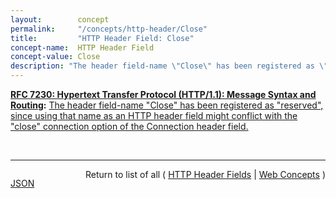 ```yaml
---
layout:        concept
permalink:     "/concepts/http-header/Close"
title:         "HTTP Header Field: Close"
concept-name:  HTTP Header Field
concept-value: Close
description: "The header field-name \"Close\" has been registered as \"reserved\", since using that name as an HTTP header field might conflict with the \"close\" connection option of the Connection header field."
---
```


**[RFC 7230: Hypertext Transfer Protocol (HTTP/1.1): Message Syntax and Routing](/specs/IETF/RFC/7230 "The Hypertext Transfer Protocol (HTTP) is an application-level protocol for distributed, collaborative, hypertext information systems. HTTP has been in use by the World Wide Web global information initiative since 1990. This document provides an overview of HTTP architecture and its associated terminology, defines the &#34;http&#34; and &#34;https&#34; Uniform Resource Identifier (URI) schemes, defines the HTTP/1.1 message syntax and parsing requirements, and describes general security concerns for implementations."):** [The header field-name "Close" has been registered as "reserved", since using that name as an HTTP header field might conflict with the "close" connection option of the Connection header field.](http://tools.ietf.org/html/rfc7230#section-8.1 "Read documentation for HTTP Header Field &#34;Close&#34;")

<br/>
<hr/>

<p style="float : left"><a href="./Close.json" title="JSON representing this particular Web Concept value">JSON</a></p>
<p style="text-align: right">Return to list of all ( <a href="../http-header/">HTTP Header Fields</a> | <a href="../">Web Concepts</a> )</p>

